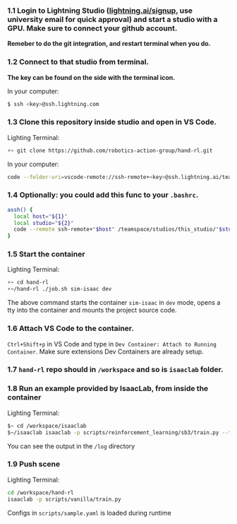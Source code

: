 
### 1.1 Login to Lightning Studio ([lightning.ai/signup](https://lightning.ai/sign-up), use university email for quick approval) and start a studio with a GPU. Make sure to connect your github account.
**Remeber to do the git integration, and restart terminal when you do.**

### 1.2 Connect to that studio from terminal.

**The key can be found on the side with the terminal icon.**

In your computer:
```bash
$ ssh <key>@ssh.lightning.com
```

### 1.3 Clone this repository inside studio and open in VS Code.

Lighting Terminal:
```bash
⚡~ git clone https://github.com/robotics-action-group/hand-rl.git
```

In your computer:
```bash
code --folder-uri=vscode-remote://ssh-remote+<key>@ssh.lightning.ai/teamspace/studios/this_studio/hand-rl
```

### 1.4 Optionally: you could add this func to your `.bashrc`.
```bash
assh() { 
  local host="${1}"
  local studio="${2}"
  code --remote ssh-remote+"$host" /teamspace/studios/this_studio/"$studio"/
}
```

### 1.5 Start the container

Lighting Terminal:
```bash
⚡~ cd hand-rl
⚡~/hand-rl ./job.sh sim-isaac dev
```
The above command starts the container `sim-isaac` in `dev` mode, opens a tty into the container and mounts the project source code.

### 1.6 Attach VS Code to the container.
`Ctrl+Shift+p` in VS Code and type in `Dev Container: Attach to Running Container`. Make sure extensions Dev Containers are already setup.

### 1.7 `hand-rl` repo should in `/workspace` and so is `isaaclab` folder.


### 1.8 Run an example provided by IsaacLab, from inside the container

Lighting Terminal:
```bash
$~ cd /workspace/isaaclab
$~/isaaclab isaaclab -p scripts/reinforcement_learning/sb3/train.py --task Isaac-Cartpole-v0 --num_envs 64 --headless --video
``` 
You can see the output in the `/log` directory

### 1.9 Push scene
Lighting Terminal:
```bash
cd /workspace/hand-rl
isaaclab -p scripts/vanilla/train.py 

```
Configs in `scripts/sample.yaml` is loaded during runtime
